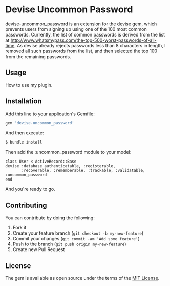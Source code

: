 # Devise Uncommon Password
devise-uncommon_password is an extension for the devise gem, which prevents users from signing up using one of the 100 most common passwords. Currently, the list of common passwords is derived from the list at  http://www.whatsmypass.com/the-top-500-worst-passwords-of-all-time. As devise already rejects passwords less than 8 characters in length, I removed all such passwords from the list, and then selected the top 100 from the remaining passwords.

## Usage
How to use my plugin.

## Installation
Add this line to your application's Gemfile:

```ruby
gem 'devise-uncommon_password'
```

And then execute:
```bash
$ bundle install
```

Then add the :uncommon_password module to your model:
```
class User < ActiveRecord::Base
devise :database_authenticatable, :registerable,
       :recoverable, :rememberable, :trackable, :validatable, :uncommon_password
end
```

And you're ready to go.

## Contributing

You can contribute by doing the following:

1. Fork it
2. Create your feature branch (`git checkout -b my-new-feature`)
3. Commit your changes (`git commit -am 'Add some feature'`)
4. Push to the branch (`git push origin my-new-feature`)
5. Create new Pull Request

## License
The gem is available as open source under the terms of the [MIT License](http://opensource.org/licenses/MIT).
